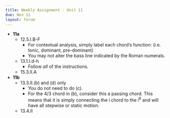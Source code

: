 ```yaml
---
title: Weekly Assignment - Unit 11
due: Nov 12
layout: forum
---
```


- **11a**
    - 12.5.I.B-F
        - For contextual analysis, simply label each chord’s function: (i.e. tonic, dominant, pre-dominant)
        - You may not alter the bass line indicated by the Roman numerals.
    - 13.1.I.d-h
        - Follow *all* of the instructions.
    - 15.3.II.A
- **11b**
    - 13.3.II.(b) and (d) only
        - You do not need to do (c).
        - For the 4/3 chord in (b), consider this a passing chord. This means that it is simply connecting the i chord to the i<sup>6</sup> and will have all stepwise or static motion.
    - 13.4.II